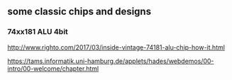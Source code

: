 
## some classic chips and designs

### 74xx181 ALU 4bit

http://www.righto.com/2017/03/inside-vintage-74181-alu-chip-how-it.html

https://tams.informatik.uni-hamburg.de/applets/hades/webdemos/00-intro/00-welcome/chapter.html

